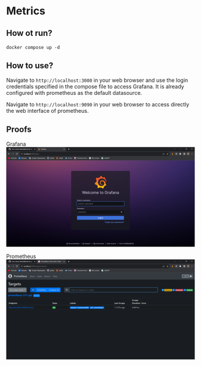 # Metrics

## How ot run?
```
docker compose up -d
```

## How to use?
Navigate to `http://localhost:3000` in your web browser and use the login credentials specified in the compose file to access Grafana. It is already configured with prometheus as the default datasource.

Navigate to `http://localhost:9090` in your web browser to access directly the web interface of prometheus.

## Proofs
Grafana
![Alt text](image.png)

Prometheus
![Alt text](image-1.png)

